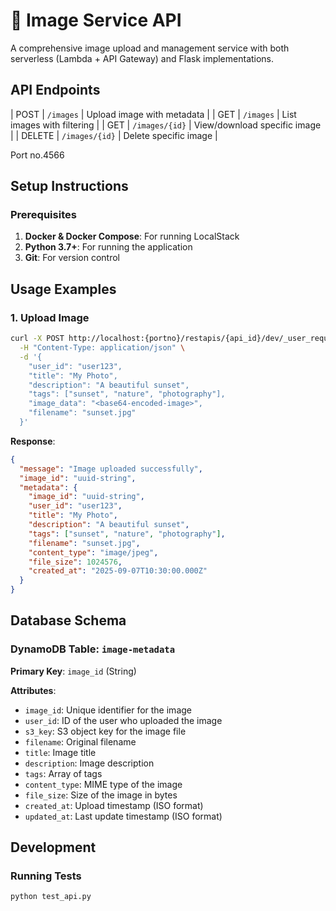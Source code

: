 # 📸 Image Service API

A comprehensive image upload and management service with both serverless (Lambda + API Gateway) and Flask implementations.

## API Endpoints

| POST | `/images` | Upload image with metadata |
| GET | `/images` | List images with filtering |
| GET | `/images/{id}` | View/download specific image |
| DELETE | `/images/{id}` | Delete specific image |

Port no.4566

## Setup Instructions

### Prerequisites

1. **Docker & Docker Compose**: For running LocalStack
2. **Python 3.7+**: For running the application
3. **Git**: For version control

## Usage Examples

### 1. Upload Image

```bash
curl -X POST http://localhost:{portno}/restapis/{api_id}/dev/_user_request_/images \
  -H "Content-Type: application/json" \
  -d '{
    "user_id": "user123",
    "title": "My Photo",
    "description": "A beautiful sunset",
    "tags": ["sunset", "nature", "photography"],
    "image_data": "<base64-encoded-image>",
    "filename": "sunset.jpg"
  }'
```

**Response**:
```json
{
  "message": "Image uploaded successfully",
  "image_id": "uuid-string",
  "metadata": {
    "image_id": "uuid-string",
    "user_id": "user123",
    "title": "My Photo",
    "description": "A beautiful sunset",
    "tags": ["sunset", "nature", "photography"],
    "filename": "sunset.jpg",
    "content_type": "image/jpeg",
    "file_size": 1024576,
    "created_at": "2025-09-07T10:30:00.000Z"
  }
}
```

## Database Schema

### DynamoDB Table: `image-metadata`

**Primary Key**: `image_id` (String)

**Attributes**:
- `image_id`: Unique identifier for the image
- `user_id`: ID of the user who uploaded the image
- `s3_key`: S3 object key for the image file
- `filename`: Original filename
- `title`: Image title
- `description`: Image description
- `tags`: Array of tags
- `content_type`: MIME type of the image
- `file_size`: Size of the image in bytes
- `created_at`: Upload timestamp (ISO format)
- `updated_at`: Last update timestamp (ISO format)


## Development

### Running Tests

```bash
python test_api.py
```

